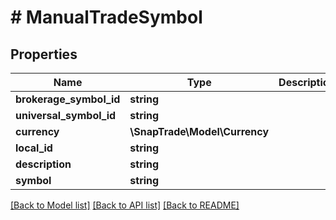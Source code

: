 # # ManualTradeSymbol

## Properties

Name | Type | Description | Notes
------------ | ------------- | ------------- | -------------
**brokerage_symbol_id** | **string** |  | [optional]
**universal_symbol_id** | **string** |  | [optional]
**currency** | **\SnapTrade\Model\Currency** |  | [optional]
**local_id** | **string** |  | [optional]
**description** | **string** |  | [optional]
**symbol** | **string** |  | [optional]

[[Back to Model list]](../../README.md#models) [[Back to API list]](../../README.md#endpoints) [[Back to README]](../../README.md)
